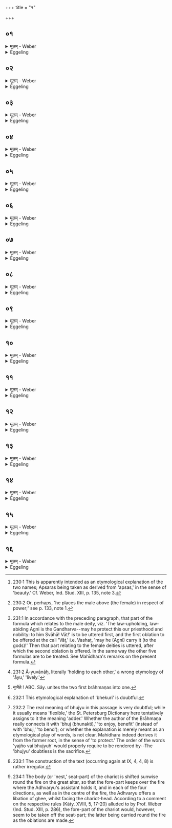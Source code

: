 +++
title = "१"

+++






##  ०१
<details><summary>मूलम् - Weber</summary>

अथा᳘तो राष्ट्रभृ᳘तो जुहोति॥  
रा᳘जानो वै᳘ राष्ट्रभृ᳘तस्ते हि᳘ राष्ट्रा᳘णि बि᳘भ्रत्येता᳘ ह देव᳘ताः सुता᳘ एते᳘न सवे᳘न ये᳘नैत᳘त्सोष्य᳘माणो भ᳘वति ता᳘ एॗवैत᳘त्प्रीणाति ता᳘ अस्मा इष्टाः᳘ प्रीता᳘ एत᳘ᳫं᳘ सवम᳘नुमन्यन्ते ता᳘भिर᳘नुमतः सूयते य᳘स्मै वै रा᳘जानो राज्य᳘मनुम᳘न्यन्ते स रा᳘जा भवति न स य᳘स्मै न तद्यद्रा᳘जानो राष्ट्रा᳘णि बि᳘भ्रति रा᳘जान उ एते᳘ देवास्त᳘स्मादेता᳘ राष्ट्रभृतः॥
</details>

<details><summary>Eggeling</summary>

1. He then offers the Rāshṭrabhr̥t (realm-sustaining) oblations;--the realm-sustainers, doubtless, are the kings, for it is they that sustain realms. These deities, indeed, have been consecrated by this same consecration ceremony by which he (the Sacrificer) is now to be consecrated: it is them he thereby gratifies, and thus gratified by offering, they grant him permission (to perform) this consecration ceremony, and, permitted by them, he is consecrated; for only he becomes king whom the (other) kings allow (to assume) the royal dignity, but not he whom they do not (allow to assume it). And inasmuch as the kings sustain realms, and these gods are kings, therefore Realm-sustaining (oblations are performed).
</details>


##  ०२
<details><summary>मूलम् - Weber</summary>

य᳘द्वेॗवैता᳘ राष्ट्रभृ᳘तो जुहो᳘ति॥  
प्रजा᳘पतेर्वि᳘स्रस्तान्मिथुनान्यु᳘दक्रामन्गन्धर्वाप्सर᳘सो भूत्वा ता᳘नि र᳘थो भूत्वा प᳘र्यगछत्ता᳘नि परि᳘गत्यात्म᳘न्नधत्तात्म᳘न्नकुरुत त᳘थैॗवैनान्यय᳘मेत᳘त्परिग᳘त्यात्म᳘न्धत्त आत्म᳘न्कुरुते॥
</details>

<details><summary>Eggeling</summary>

2. And, again, as to why he offers the Realm-sustaining (oblations). From Prajāpati, when dismembered, couples went forth, in the form of Gandharvas and Apsaras; and he, having turned into a chariot, enclosed them, and having enclosed them, he took them to himself and made them his own; and in like manner does this (Sacrificer), thereby enclosing them, take them to himself and make them his own.
</details>


##  ०३
<details><summary>मूलम् - Weber</summary>

स यः स᳘ प्रजा᳘पतिर्व्य᳘स्रंसत॥  
अय᳘मेव सॗ यो ऽय᳘मग्नि᳘श्चीयते᳘ ऽथ या᳘न्यस्मात्ता᳘नि मिथुना᳘न्युद᳘क्रामन्नेतास्ता᳘ देव᳘ता या᳘भ्य एत᳘ज्जुहो᳘ति॥
</details>

<details><summary>Eggeling</summary>

3. Now that Prajāpati who was dismembered, is this very Agni who is here being built up; and

those couples which went forth from him, are these same deities to whom he now makes offering.
</details>


##  ०४
<details><summary>मूलम् - Weber</summary>

गन्धर्वाप्सरो᳘भ्यो जुहोति॥  
गन्धर्वाप्सर᳘सो हि᳘ भूत्वो᳘दक्रामन्न्न᳘थो गन्धे᳘न च वै᳘ रूपे᳘ण च गन्धर्वाप्सर᳘सश्चरन्ति त᳘स्माद्यः क᳘श्च मिथुन᳘मुपप्रै᳘ति गन्धं᳘ चैव स᳘ रूपं᳘ च कामयते॥
</details>

<details><summary>Eggeling</summary>

4. He makes offering to the Gandharvas and Apsaras, for in the form of Gandharvas and Apsaras they went forth (from Prajāpati). But the Gandharvas and Apsaras also busy themselves with sweet scent (gandha) and beauteous form (rūpa [^egg_389]), whence if any one goes to his mate he cultivates sweet scent and a beautiful appearance.

[^egg_389]: 230:1 This is apparently intended as an etymological explanation of the two names; Apsaras being taken as derived from 'apsas,' in the sense of 'beauty.' Cf. Weber, Ind. Stud. XIII, p. 135, note 3.
</details>


##  ०५
<details><summary>मूलम् - Weber</summary>

मिथुना᳘नि जुहोति॥  
मिथुनाद्वा अ᳘धि प्र᳘जातिर्यो वै᳘ प्रजा᳘यते स᳘ राष्ट्र᳘म् भवत्य᳘राष्ट्रं वै स᳘ भवति यो न᳘ प्रजा᳘यते तद्य᳘न्मिथुना᳘नि राष्ट्रम् बि᳘भ्रति मिथुना᳘ उ एते᳘ देवास्त᳘स्मादेता᳘ राष्ट्रभृ᳘त आ᳘ज्येन द्वादशगृहीते᳘न ता᳘ उ द्वा᳘दशैवा᳘हुतयो भवन्ति त᳘स्योत्रो ब᳘न्धुः॥
</details>

<details><summary>Eggeling</summary>

5. He offers pairs (of oblations), for birth originates from a pair; and he alone is (ruler of) a kingdom who propagates offspring, but not he who does not propagate offspring. And inasmuch as couples sustain the realm, and these deities consist of couples, these (oblations are called) Realm-sustainers. With ghee taken in twelve ladlings (he offers), and there are twelve of these oblations: the significance of this has been explained.
</details>


##  ०६
<details><summary>मूलम् - Weber</summary>

पुंसे पू᳘र्वस्मै जुहोति॥  
अ᳘थ स्रीभ्यः पु᳘मांसं त᳘द्वीॗर्येणात्या᳘दधात्ये᳘कस्मा इव पुंसे᳘ जुहो᳘ति बह्वी᳘भ्य इव स्रीभ्यस्त᳘स्मादप्ये᳘कस्य पुंसो᳘ बॗह्व्यो जाया᳘ भवन्त्युभा᳘भ्यां वषट्कारे᳘ण च स्वाहाकारे᳘ण च पुंसे᳘ जुहो᳘ति स्वानाकारे᳘णैव᳘ स्त्रीभ्यः पु᳘मांसमेव त᳘द्वीॗर्येणात्या᳘दधाति॥
</details>

<details><summary>Eggeling</summary>

6. To the male (deity) he makes offering first, then to the females: he thereby endows the male pre-eminently with power [^egg_390]. To a single male he makes offering, and to many females, whence even a single man has many wives. To the male (deity) he makes offering both with the Vashaṭ-call and the Svāhā-call, to the female (deities) only with the Svāhā: he thereby endows the male pre-eminently with power.

[^egg_390]: 230:2 Or, perhaps, 'he places the male above (the female) in respect of power;' see p. 133, note 1.
</details>


##  ०७
<details><summary>मूलम् - Weber</summary>

ऋताषा᳘डृत᳘धामे᳘ति॥  
सत्यसा᳘ट् सत्य᳘धामे᳘त्येत᳘दग्नि᳘र्गन्धर्वस्तस्यौ᳘षधयो ऽप्सर᳘स इ᳘त्यग्नि᳘र्ह गन्धर्व ओ᳘षधिभिरप्सरो᳘भिर्मिथुने᳘न सहो᳘च्चक्राम मु᳘दो नामेत्यो᳘षधयो वै मु᳘द ओ᳘षधिभिॗर्हीदᳫं स᳘र्वम् मो᳘दते स᳘ न इदम् ब्र᳘ह्म क्षत्र᳘म् पातु त᳘स्मै स्वा᳘हा वाट् ता᳘भ्यः स्वाहे᳘ति त᳘स्योक्तो ब᳘न्धुः॥
</details>

<details><summary>Eggeling</summary>

7. [He offers, with, Vāj. S. XVIII, 38-43], 'The

law-upholding, law-abiding,'--that is, the truth-upholding, truth-abiding,--'Agni is the Gandharva: his Apsaras are the plants,'--for as a Gandharva, Agni, indeed, went forth with the plants as the Asparas, his mates,--'Delights (mud) by name,'--the plants are indeed delights, for everything here delights in plants--'may he protect this our priesthood and nobility: to him Hail! Vāṭ! To them (fem.) Hail!' The meaning of this has been explained [^egg_391]
</details>


##  ०८
<details><summary>मूलम् - Weber</summary>

संहित इ᳘ति॥  
असौ वा᳘ आदित्यः᳘ संहित᳘ एष ह्य᳘होरात्रे᳘ संद᳘धाति विश्व᳘सामे᳘त्येषॗ ह्येव स᳘र्वᳫं सा᳘म सू᳘र्यो गन्धर्वस्त᳘स्य म᳘रीचयो ऽप्सर᳘स इ᳘ति सू᳘र्यो ह गन्धर्वो म᳘रीचिभिरप्सरो᳘भिर्मिथुने᳘न सहो᳘च्चक्रामायु᳘वो नामे᳘त्यायुवाना᳘ इव हि म᳘रीचयः प्ल᳘वन्ते स᳘ न इदम् ब्र᳘ह्म क्षत्र᳘म् पात्वि᳘ति त᳘स्योक्तो ब᳘न्धुः॥
</details>

<details><summary>Eggeling</summary>

8. 'The Close-knit,'--yonder sun is indeed close-knit, for he knits together the days and nights;--'all-wealthy,'--for that (sun) indeed is every kind of wealth;--'Sūrya is the Gandharva: his Apsaras are the sun-motes;'--for as a Gandharva, the sun, indeed, went forth with the sun-motes as the Apsaras, his mates,--'Mobile (āyu) by name,'--for moving together [^egg_392], as it were, the sun-motes float;--'may he protect this our priesthood and nobility,'--the meaning of this has been explained.

[^egg_391]: 231:1 In accordance with the preceding paragraph, that part of the formula which relates to the male deity, viz. 'The law-upholding, law-abiding Agni is the Gandharva--may he protect this our priesthood and nobility: to him Svāhā! Vāṭ!' is to be uttered first, and the first oblation to be offered at the call 'Vāṭ,' i.e. Vashaṭ, 'may he (Agni) carry it (to the gods)!' Then that part relating to the female deities is uttered, after which the second oblation is offered. In the same way the other five formulas are to be treated. See Mahīdhara's remarks on the present formula.

[^egg_392]: 231:2 Ā-yuvānāḥ, literally 'holding to each other,' a wrong etymology of 'āyu,' 'lively.'
</details>


##  ०९
<details><summary>मूलम् - Weber</summary>

सुषुम्ण इ᳘ति॥  
सुयज्ञिय इ᳘त्येतत्सू᳘र्यरश्मिरि᳘ति सू᳘र्यस्येव हि᳘ चन्द्र᳘मसो रश्म᳘यश्चन्द्र᳘मा गन्धर्वस्त᳘स्य न᳘क्षत्राण्यप्सर᳘स इ᳘ति चन्द्र᳘मा ह गन्धर्वो न᳘क्षत्रैरप्सरो᳘भिर्मिथुने᳘न सहो᳘च्चक्राम भेकु᳘रयो नामे᳘ति भाकु᳘रयो ह ना᳘मैते [^wbr_1] भाᳫं हि न᳘क्षत्राणि कुर्व᳘न्ति स᳘ न इदम् ब्र᳘ह्म क्षत्र᳘म् पात्वि᳘ति त᳘स्योक्तो ब᳘न्धुः॥  

[^wbr_1]: ना᳘मैते ! ABC. Sây. unites the two first brâhmaṇas into one.
</details>

<details><summary>Eggeling</summary>

9. 'The most blessed,'--that is, the most worthy of worship,--'sun-rayed,'--for like the sun's are the moon's rays;--'Candramas (the

moon) is the Gandharva: his Apsaras are the stars;'--for as a Gandharva the moon, indeed, went forth with the stars as the Apsaras, his mates;--'Luminous (bhekuri) by name;'--light-giving (bhākur̥ [^egg_393]) these, indeed, are called, for the stars give light;--'may he protect this our priesthood and nobility!' the meaning of this has been explained.

[^egg_393]: 232:1 This etymological explanation of 'bhekuri' is doubtful.
</details>


##  १०
<details><summary>मूलम् - Weber</summary>

इषिर इ᳘ति॥  
क्षिप्र इ᳘त्येत᳘द्विश्व᳘व्यचा इ᳘त्येषॗ हीदᳫं स᳘र्वं व्य᳘चः करो᳘ति वा᳘तो गन्धर्वस्तस्या᳘पो अप्सर᳘स इ᳘ति वा᳘तो ह गन्धॗर्वो ऽद्भि᳘रप्सरो᳘भिर्मिथुने᳘न सहो᳘च्चक्रामो᳘र्जो नामेत्या᳘पो वा ऊ᳘र्जो ऽद्भ्यो ह्यूर्ग्जा᳘यते स᳘ न इदम् ब्र᳘ह्म क्षत्र᳘म् पात्वि᳘ति त᳘स्योक्तो ब᳘न्धुः॥
</details>

<details><summary>Eggeling</summary>

10. 'The Agile,'--that is, the swift,--'all-expansive,'--for the wind (air), indeed, makes up all this expanse;--'Vāta (the wind) is the Gandharva: his Apsaras are the waters,'--for as a Gandharva the wind, indeed, went forth with the waters as the Apsaras, his mates;--'Viands (ūrj) by name,'--the waters, indeed, are called 'ūrjaḥ,' for food is produced from the waters;--'may he protect this our priesthood and nobility!' the meaning of this has been explained.
</details>


##  ११
<details><summary>मूलम् - Weber</summary>

भुज्युः᳘ सुपर्ण इ᳘ति॥  
यज्ञो वै᳘ भुज्यु᳘र्यज्ञो हि स᳘र्वाणि भूता᳘नि भुन᳘क्ति यज्ञो᳘ गन्धर्वस्त᳘स्य द᳘क्षिणा अप्सर᳘स इ᳘ति यज्ञो᳘ ह गन्धर्वो द᳘क्षिणाभिरप्सरो᳘भिर्मिथुने᳘न सहो᳘च्चक्राम स्तावा नामे᳘ति द᳘क्षिणा वै᳘ स्तावा द᳘क्षिणाभिर्हि᳘ यज्ञ᳘ स्तूयते᳘ ऽथो यो वै क᳘श्च द᳘क्षिणां द᳘दाति स्तूय᳘त एव स स᳘ न इदम् ब्र᳘ह्म क्षत्र᳘म् पात्वि᳘ति त᳘स्योक्तो ब᳘न्धुः॥
</details>

<details><summary>Eggeling</summary>

11. 'The beneficent, well-winged,'--beneficent (bhujyu [^egg_394]) indeed is the sacrifice, for the sacrifice benefits all beings,--'Yajña (the sacrifice) is the Gandharva: his Apsaras are the offering-gifts,'--for as a Gandharva the sacrifice, indeed, went forth, with the offering-gifts as the Apsaras,

[^egg_394]: 232:2 The real meaning of bhujyu in this passage is very doubtful; while it usually means 'flexible,' the St. Petersburg Dictionary here tentatively assigns to it the meaning 'adder.' Whether the author of the Brāhmaṇa really connects it with 'bhuj (bhunakti),' 'to enjoy, benefit' (instead of with 'bhuj,' 'to bend'); or whether the explanation is merely meant as an etymological play of words, is not clear. Mahīdhara indeed derives it from the former root, in the sense of 'to protect.' The order of the words 'yajño vai bhujyuḥ' would properly require to be rendered by--The 'bhujyu' doubtless is the sacrifice.

his mates;--'Praises (stāvā) by name,'--the offering-gifts are indeed praises, for the sacrifice is praised for offering-gifts; and whosoever gives an offering-gift (to priests) is praised;--'may he protect this our priesthood and nobility!' the meaning of this has been explained.
</details>


##  १२
<details><summary>मूलम् - Weber</summary>

प्रजा᳘पतिर्विश्व᳘कर्मे᳘ति॥  
प्रजा᳘पतिर्वै᳘ विश्व᳘कमा सॗ हीदᳫं स᳘र्वम᳘करोन्म᳘नो गन्धर्वस्त᳘स्य ऋक्सामा᳘न्यप्सर᳘स इ᳘ति म᳘नो ह गन्धर्व᳘ ऋक्सामै᳘रप्सरो᳘भिर्मिथुने᳘न सहो᳘च्चक्रामे᳘ष्टयो नामे᳘त्यृक्सामा᳘नि वा ए᳘ष्टय ऋक्सामैॗर्ह्याशा᳘सत इ᳘ति नो ऽस्त्वित्थं᳘ नो ऽस्त्वि᳘ति स᳘ न इदम् ब्र᳘ह्म क्षत्र᳘म् पात्वि᳘ति त᳘स्योक्तो ब᳘न्धुः॥
</details>

<details><summary>Eggeling</summary>

12. 'The lord of creatures, the all-worker,'--Prajāpati (lord of creatures) is indeed the all-worker, for he has wrought all this (universe);--'Manas (the mind) is the Gandharva: his Apsaras are the hymn-verses and hymn-tunes,'--as a Gandharva, the Mind indeed went forth, with the hymn-verses and hymn-tunes as the Apsaras, his mates;--'Wishes (eshṭi) by name,'--the hymn-verses and hymn-tunes are indeed wishes, for by verses and tunes people pray, 'May this accrue unto us! may it fare thus with us!'--'may he protect this our priest and nobility!' 'the meaning of this has been explained.
</details>


##  १३
<details><summary>मूलम् - Weber</summary>

अ᳘थ रथशीर्षे᳘ जुहोति॥  
एष वै स᳘ सव᳘ एतद्वै त᳘त्सूयते य᳘मस्मै त᳘मेता᳘ देव᳘ताः सव᳘मनुम᳘न्यन्ते या᳘भिर᳘नुमतः सूय᳘ते य᳘स्मै वै रा᳘जानो राज्य᳘मनुम᳘न्यन्ते स रा᳘जा भवति न स य᳘स्मै ना᳘ज्येन पञ्चगृहीते᳘न ता᳘ उ प᳘ञ्चैवा᳘हुतयो हुता᳘ भवन्ति त᳘स्योक्तो ब᳘न्धुः॥
</details>

<details><summary>Eggeling</summary>

13. He then makes an offering on the Head of the Chariot;--this, indeed, is that very rite of consecration,--and by that he is now consecrated,--which this (Sacrificer) is permitted to perform by those deities with whose permission he is consecrated [^egg_395]; for he alone becomes king whom the (other) kings allow (to assume) the royal dignity, and not he whom (they do) not (allow to assume it). With ghee taken in five ladlings (he offers), and this is offered as five oblations: the significance of this has been explained.

[^egg_395]: 233:1 The construction of the text (occurring again at IX, 4, 4, 8) is rather irregular.
</details>


##  १४
<details><summary>मूलम् - Weber</summary>

शीर्षतः᳟॥  
शीर्षतो वा᳘ अभिषिच्य᳘मानो ऽभि᳘षिच्यत उप᳘रि धार्य᳘माण उप᳘रि हि स य᳘मेतदभिषिञ्च᳘ति समाने᳘न म᳘न्त्रेण समातो हि स य᳘मेत᳘दभिषिञ्च᳘ति सर्व᳘तः परिहारᳫं सर्व᳘त एॗवैनमेत᳘दभि᳘षिञ्चति॥
</details>

<details><summary>Eggeling</summary>

14. On the head (or front part of the chariot the

offering is made), for it is from the head (downwards) that he who is anointed is anointed,--whilst it is held above (the Āhavanīya), for above (others) is he who is thus anointed;--with the same formula (repeated each time), for one and the same (person) is he who is thus anointed;--whilst taking round (the chariot-head) in every direction [^egg_396]: on every side he thus is anointed.

[^egg_396]: 234:1 The body (or 'nest,' seat-part) of the chariot is shifted sunwise round the fire on the great altar, so that the fore-part keeps over the fire where the Adhvaryu's assistant holds it, and in each of the four directions, as well as in the centre of the fire, the Adhvaryu offers a libation of ghee, whilst facing the chariot-head. According to a comment on the respective rules (Kāty. XVIII, 5, 17-20) alluded to by Prof. Weber (Ind. Stud. XIII, p. 286), the fore-part of the chariot would, however, seem to be taken off the seat-part; the latter being carried round the fire as the oblations are made.
</details>


##  १५
<details><summary>मूलम् - Weber</summary>

य᳘द्वेव᳘ रथशीर्षे᳘ जुहो᳘ति॥  
असौ वा᳘ आदित्य᳘ एष र᳘थ एतद्वै त᳘द्रूपं कृत्वा᳘ प्रजा᳘पतिरेता᳘नि मिथुना᳘नि परिग᳘त्यात्म᳘न्नधत्तात्म᳘न्नकुरुत त᳘थैॗवैनान्यय᳘मेत᳘त्परिग᳘त्यात्म᳘न्धत्त आत्म᳘न्कुरुत उप᳘रि धार्य᳘माण उप᳘रि हि स य᳘ एता᳘नि मिथुना᳘नि परिग᳘त्यात्मन्न᳘धत्तात्मन्न᳘कुरुत समाने᳘न म᳘न्त्रेण समानो हि स य᳘ एता᳘नि मिथुना᳘नि परिग᳘त्यात्मन्न᳘धत्तात्मन्न᳘कुरुत सर्व᳘तः परिहा᳘रᳫं सर्व᳘तो हि स य᳘ एता᳘नि मिथुना᳘नि परिग᳘त्यात्मन्न᳘धत्तात्मन्न᳘कुरुत॥
</details>

<details><summary>Eggeling</summary>

15. And, again, as to why he makes offering on the head of the chariot;--it is because this chariot is yonder sun; for it was by assuming that form that Prajāpati enclosed those couples, and took them to himself, and made them his own; and in like manner does this (Sacrificer) thereby enclose them, and take them to himself, and make them his own. Whilst it (the chariot-head) is held above (the fire, he offers), for above (others) was he who, enclosing those couples, took them to himself, and made them his own;--and with the same formula, for one and the same is he who, by enclosing those couples, took them to himself, and made them his own.
</details>


##  १६
<details><summary>मूलम् - Weber</summary>

स᳘ नो भुवनस्य पते प्रजापत इ᳘ति॥  
भुवनस्यॗ ह्येष प᳘तिः प्रजा᳘पतिर्य᳘स्य त उप᳘रि गृहा य᳘स्य वेहे᳘त्युप᳘रि चॗ ह्येत᳘स्य गृहा᳘ इह᳘ चास्मै ब्र᳘ह्मणे ऽस्मै क्षत्राये᳘त्ययं वा᳘ आग्निर्ब्र᳘ह्म च क्षत्रं᳘ च म᳘हि श᳘र्म यछ स्वाहे᳘ति महछ᳘र्म यछ स्वाहे᳘त्येत᳘त्॥
</details>
<details><summary>Eggeling</summary>

16. [He offers each time, with, Vāj. S. XVIII, 44], 'O Lord of the world, Lord of creatures!'--for this (Agni), indeed, is the lord of the world, and the lord of creatures;--'thou whose dwellings are on high, or here below,'--both on high and

here below, indeed, are his dwellings;--'to this priesthood and this nobility of ours,'--for this Agni is both the priesthood and the nobility,--'grant thou mighty protection, hail!'--that is, 'grant thou powerful protection!'
</details>

